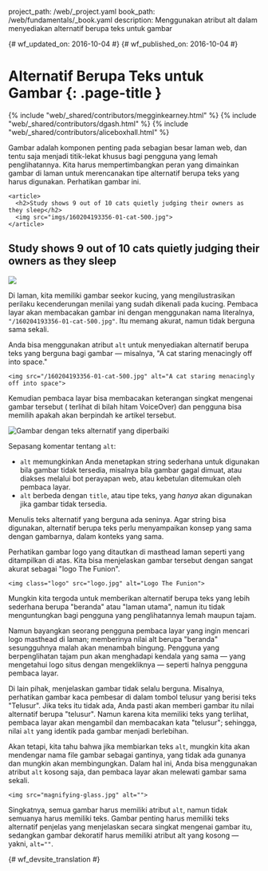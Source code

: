 project_path: /web/_project.yaml
book_path: /web/fundamentals/_book.yaml
description: Menggunakan atribut alt dalam menyediakan alternatif berupa teks untuk gambar


{# wf_updated_on: 2016-10-04 #}
{# wf_published_on: 2016-10-04 #}

# Alternatif Berupa Teks untuk Gambar {: .page-title }

{% include "web/_shared/contributors/megginkearney.html" %}
{% include "web/_shared/contributors/dgash.html" %}
{% include "web/_shared/contributors/aliceboxhall.html" %}



Gambar adalah komponen penting pada sebagian besar laman web, dan tentu saja
menjadi titik-lekat khusus bagi pengguna yang lemah penglihatannya. Kita harus mempertimbangkan peran yang
dimainkan gambar di laman untuk merencanakan tipe alternatif berupa teks yang harus digunakan.
Perhatikan gambar ini.

    <article>
      <h2>Study shows 9 out of 10 cats quietly judging their owners as they sleep</h2>
      <img src="imgs/160204193356-01-cat-500.jpg">
    </article>

<article>
  <h2>Study shows 9 out of 10 cats quietly judging their owners as they sleep</h2>
  <img src="imgs/160204193356-01-cat-500.jpg">
</article>

Di laman, kita memiliki gambar seekor kucing, yang mengilustrasikan
perilaku kecenderungan menilai yang sudah dikenali pada kucing. Pembaca layar akan membacakan gambar ini dengan menggunakan
nama literalnya, `"/160204193356-01-cat-500.jpg"`. Itu memang akurat, namun tidak berguna
sama sekali.

Anda bisa menggunakan atribut `alt` untuk menyediakan alternatif berupa teks yang berguna bagi
gambar &mdash; misalnya, "A cat staring menacingly off into space."

    <img src="/160204193356-01-cat-500.jpg" alt="A cat staring menacingly off into space">

Kemudian pembaca layar bisa membacakan keterangan singkat mengenai gambar tersebut (
terlihat di bilah hitam VoiceOver) dan pengguna bisa memilih apakah akan berpindah
ke artikel tersebut.

![Gambar dengan teks alternatif yang diperbaiki](imgs/funioncat2.png)

Sepasang komentar tentang `alt`:

 - `alt` memungkinkan Anda menetapkan string sederhana untuk digunakan bila
   gambar tidak tersedia, misalnya bila gambar gagal dimuat, atau diakses melalui
   bot perayapan web, atau kebetulan ditemukan oleh pembaca layar.
 - `alt` berbeda dengan `title`, atau tipe teks, yang *hanya* akan digunakan
   jika gambar tidak tersedia.

Menulis teks alternatif yang berguna ada seninya. Agar string bisa digunakan,
alternatif berupa teks perlu menyampaikan konsep yang sama dengan gambarnya, dalam konteks
yang sama.

Perhatikan gambar logo yang ditautkan di masthead laman seperti yang ditampilkan di atas.
Kita bisa menjelaskan gambar tersebut dengan sangat akurat sebagai "logo The Funion".

    <img class="logo" src="logo.jpg" alt="Logo The Funion">

Mungkin kita tergoda untuk memberikan alternatif berupa teks yang lebih sederhana berupa "beranda" atau "laman
utama", namun itu tidak menguntungkan bagi pengguna yang penglihatannya lemah maupun tajam.

Namun bayangkan seorang pengguna pembaca layar yang ingin mencari logo masthead di
laman; memberinya nilai alt berupa "beranda" sesungguhnya malah akan
menambah bingung. Pengguna yang berpenglihatan tajam pun akan menghadapi kendala yang sama &mdash; yang mengetahui
logo situs dengan mengekliknya &mdash; seperti halnya pengguna pembaca layar.

Di lain pihak, menjelaskan gambar tidak selalu berguna. Misalnya,
perhatikan gambar kaca pembesar di dalam tombol telusur yang berisi teks
"Telusur". Jika teks itu tidak ada, Anda pasti akan memberi gambar itu nilai
alternatif berupa "telusur". Namun karena kita memiliki teks yang terlihat, pembaca layar akan
mengambil dan membacakan kata "telusur"; sehingga, nilai `alt` yang identik pada
gambar menjadi berlebihan.

Akan tetapi, kita tahu bahwa jika membiarkan teks `alt`, mungkin kita akan mendengar
nama file gambar sebagai gantinya, yang tidak ada gunanya dan mungkin akan membingungkan. Dalam hal ini,
Anda bisa menggunakan atribut `alt` kosong saja, dan pembaca layar akan
melewati gambar sama sekali.

    <img src="magnifying-glass.jpg" alt="">

Singkatnya, semua gambar harus memiliki atribut `alt`, namun tidak semuanya
harus memiliki teks. Gambar penting harus memiliki teks alternatif penjelas yang menjelaskan
secara singkat mengenai gambar itu, sedangkan gambar dekoratif harus memiliki atribut alt
yang kosong &mdash; yakni, `alt=""`.


{# wf_devsite_translation #}
